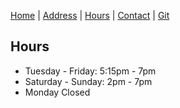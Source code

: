 [Home](index.md) |
[Address](bcsaddr.md) | 
[Hours](bcshrs.md) | 
[Contact](bcscon.md) |
[Git](bcsgit.md)   

## Hours

* Tuesday - Friday: 5:15pm - 7pm   
* Saturday - Sunday: 2pm - 7pm   
* Monday Closed   
